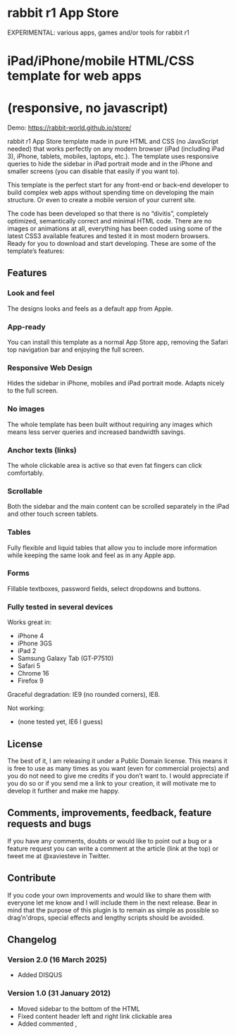 # rabbit r1 App Store

EXPERIMENTAL: various apps, games and/or tools for rabbit r1

# iPad/iPhone/mobile HTML/CSS template for web apps 
# (responsive, no javascript)

Demo: https://rabbit-world.github.io/store/

rabbit r1 App Store template made in pure HTML and CSS (no JavaScript needed) that works perfectly on any modern browser (iPad (including iPad 3), iPhone, tablets, mobiles, laptops, etc.). The template uses responsive queries to hide the sidebar in iPad portrait mode and in the iPhone and smaller screens (you can disable that easily if you want to).

This template is the perfect start for any front-end or back-end developer to build complex web apps without spending time on developing the main structure. Or even to create a mobile version of your current site.

The code has been developed so that there is no “divitis”, completely optimized, semantically correct and minimal HTML code. There are no images or animations at all, everything has been coded using some of the latest CSS3 available features and tested it in most modern browsers. Ready for you to download and start developing. These are some of the template’s features:

## Features

### Look and feel

The designs looks and feels as a default app from Apple.

### App-ready

You can install this template as a normal App Store app, removing the Safari top navigation bar and enjoying the full screen.

### Responsive Web Design

Hides the sidebar in iPhone, mobiles and iPad portrait mode. Adapts nicely to the full screen.

### No images

The whole template has been built without requiring any images which means less server queries and increased bandwidth savings.

### Anchor texts (links)

The whole clickable area is active so that even fat fingers can click comfortably.

### Scrollable

Both the sidebar and the main content can be scrolled separately in the iPad and other touch screen tablets.

### Tables

Fully flexible and liquid tables that allow you to include more information while keeping the same look and feel as in any Apple app.

### Forms

Fillable textboxes, password fields, select dropdowns and buttons.

### Fully tested in several devices

Works great in:

* iPhone 4
* iPhone 3GS
* iPad 2
* Samsung Galaxy Tab (GT-P7510)
* Safari 5
* Chrome 16
* Firefox 9

Graceful degradation: IE9 (no rounded corners), IE8.

Not working:

* (none tested yet, IE6 I guess)



## License

The best of it, I am releasing it under a Public Domain license. This means it is free to use as many times as you want (even for commercial projects) and you do not need to give me credits if you don’t want to. I would appreciate if you do so or if you send me a link to your creation, it will motivate me to develop it further and make me happy.


## Comments, improvements, feedback, feature requests and bugs

If you have any comments, doubts or would like to point out a bug or a feature request you can write a comment at the article (link at the top) or tweet me at @xaviesteve in Twitter. 


## Contribute

If you code your own improvements and would like to share them with everyone let me know and I will include them in the next release. Bear in mind that the purpose of this plugin is to remain as simple as possible so drag’n'drops, special effects and lengthy scripts should be avoided.


## Changelog

### Version 2.0 (16 March 2025)

* Added DISQUS

### Version 1.0 (31 January 2012)

* Moved sidebar to the bottom of the HTML
* Fixed content header left and right link clickable area
* Added commented <link rel="stylesheet">, <script> and favicon for faster development
* Disabled the callout shown when you touch and hold a touch target (thanks 185)
* Added -webkit-user-select: none (thanks Josiah)

### Version 0.9b (27 January 2012)

* First release
